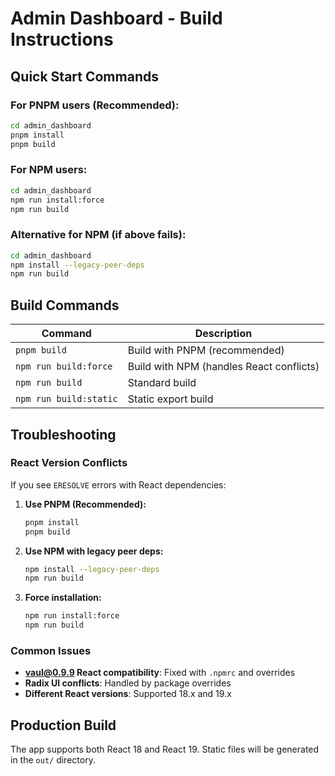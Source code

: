# Admin Dashboard - Build Instructions

## Quick Start Commands

### For PNPM users (Recommended):
```bash
cd admin_dashboard
pnpm install
pnpm build
```

### For NPM users:
```bash
cd admin_dashboard
npm run install:force
npm run build
```

### Alternative for NPM (if above fails):
```bash
cd admin_dashboard
npm install --legacy-peer-deps
npm run build
```

## Build Commands

| Command | Description |
|---------|-------------|
| `pnpm build` | Build with PNPM (recommended) |
| `npm run build:force` | Build with NPM (handles React conflicts) |
| `npm run build` | Standard build |
| `npm run build:static` | Static export build |

## Troubleshooting

### React Version Conflicts
If you see `ERESOLVE` errors with React dependencies:

1. **Use PNPM (Recommended):**
   ```bash
   pnpm install
   pnpm build
   ```

2. **Use NPM with legacy peer deps:**
   ```bash
   npm install --legacy-peer-deps
   npm run build
   ```

3. **Force installation:**
   ```bash
   npm run install:force
   npm run build
   ```

### Common Issues
- **vaul@0.9.9 React compatibility**: Fixed with `.npmrc` and overrides
- **Radix UI conflicts**: Handled by package overrides
- **Different React versions**: Supported 18.x and 19.x

## Production Build
The app supports both React 18 and React 19. Static files will be generated in the `out/` directory.
